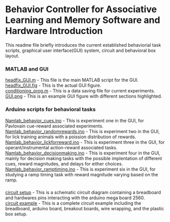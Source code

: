 # Behavior Controller for Associative Learning and Memory Software and Hardware Introduction 
This readme file briefly introduces the current established behaviorial task scripts, graphical user interface(GUI) system, circuit and behavioral box layout. 


### MATLAB and GUI
  [headfix_GUI.m](headfix_GUI.m) - This file is the main MATLAB script for the GUI. <br />
  [headfix_GUI.fig](headfix_GUI.fig) - This is the actual GUI figure. <br />
  [conditioning_prog.m](conditioning_prog.m) - This is a data saving file for current experiments.<br />
  [GUI.png](GUI.png) - This is an example GUI figure with different sections highlighted. 
### Arduino scripts for behavioral tasks
  [Namlab_behavior_cues.ino](Namlab_behavior_cues.ino) - This is experiment one in the GUI, for Pavlovain cue-reward associated experiments. <br />
  [Namlab_behavior_randomrewards.ino](Namlab_behavior_randomrewards.ino) - This is experiment two in the GUI, for lick training animals with a poission distribution of rewards. <br />
  [Namlab_behavior_lickforreward.ino](Namlab_behavior_lickforreward.ino) - This is experiment three in the GUI, for operant/instrumental action-reward associated tasks. <br />
  [Namlab_behavior_decisionmaking.ino](Namlab_behavior_decisionmaking.ino) - This is experiment four in the GUI, mainly for decision making tasks with the possible implentation of different cues, reward magnitudes, and delays for either choices. <br />
  [Namlab_behavior_ramptiming.ino](Namlab_behavior_ramptiming.ino) - This is experiment six in the GUI, for studying a ramp timing task with reward magnitude varying based on the ramp. <br />
###
  [circuit setup](circuit_setup.pdf) - This is a schematic circuit diagram containing a breadboard and hardwares pins interacting with the arduino mega board 2560. <br />
  [circuit example](circuit_example.pdf) - This is a complete circuit example including the breadboard, arduino board, breakout boards, wire wrapping, and the plastic box setup. <br />
